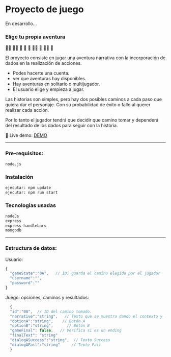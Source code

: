 # Proyecto de juego
En desarrollo...

### Elige tu propia aventura 
:female_detective: :mage_man: :prince: :princess: :supervillain: :superhero_woman: :fairy: :elf_woman: :elf:

El proyecto consiste en jugar una aventura narrativa con la incorporación de dados en la realización de acciones.

+ Podes hacerte una cuenta.
+ ver que aventuras hay disponibles.
+ Hay aventuras en solitario o multijugador. 
+ El usuario elige y empieza a jugar.

Las historias son simples, pero hay dos posibles caminos a cada paso que quiera dar el personaje. Con su probabilidad de éxito o fallo al querer realizar cada acción. 

Por lo tanto el jugador tendrá que decidir que camino tomar y dependerá del resultado de los dados para seguir con la historia.


:dragon: Live demo: [DEMO](https://limitless-hamlet-37147.herokuapp.com "ROLGAME")

---

### Pre-requisitos:
```sh
node.js
```

### Instalación
```sh
ejecutar: npm update
ejecutar: npm run start
```
### Tecnologias usadas
```sh
nodeJs
express
express-handlebars
mongodb
```
---

### Estructura de datos:
Usuario:
```javascript
{
  "gameState":"0A",   // ID: guarda el camino elegido por el jugador
  "username":"",
  "password":""
}
```

Juego: opciones, caminos y resultados:
```javascript
  {
  "id":"0A",  // ID del camino tomado.
  "narrative":"string",   // Texto que se muestra dando el contexto y los posibles caminos.
  "optionA":"string",    // Botón A
  "optionB":"string",      // Botón B
  "gameFinal": false,   // Verifica si es un ending
  "finalText": "string"
  "dialogASuccess":"string",  // Texto Success
  "dialogAFail":"string"     // Texto Fail
  }
```
